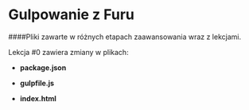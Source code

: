 # Gulpowanie z Furu
####Pliki zawarte w różnych etapach zaawansowania wraz z lekcjami.

Lekcja #0 zawiera zmiany w plikach: 

* **package.json**

* **gulpfile.js**

* **index.html**
